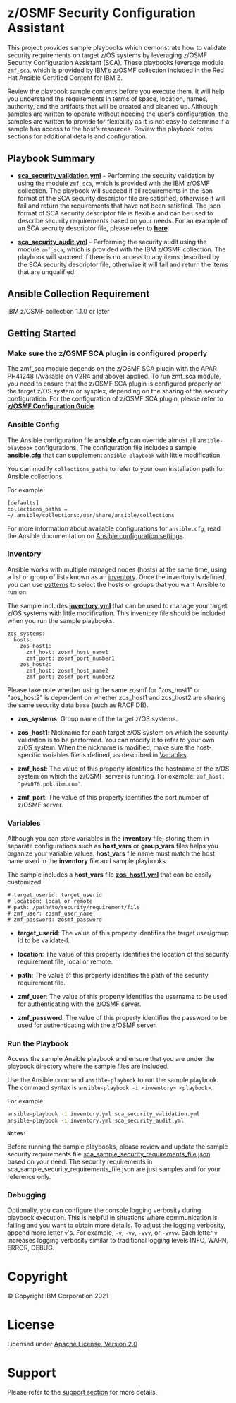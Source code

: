 # z/OSMF Security Configuration Assistant

This project provides sample playbooks which demonstrate how to validate
security requirements on target z/OS systems by leveraging z/OSMF Security Configuration Assistant (SCA). 
These playbooks leverage module `zmf_sca`, which is provided by IBM's z/OSMF collection included in the Red Hat Ansible
Certified Content for IBM Z.

Review the playbook sample contents before you execute
them. It will help you understand the requirements in terms of space, location,
names, authority, and the artifacts that will be created and cleaned up.
Although samples are written to operate without needing the user’s
configuration, the samples are written to provide for flexibility as it is not easy
to determine if a sample has access to the host’s resources.
Review the playbook notes sections for additional details and configuration.

## Playbook Summary

- [**sca_security_validation.yml**](sca_security_validation.yml) -
Performing the security validation by using the module `zmf_sca`, which is provided with the IBM z/OSMF collection.
The playbook will succeed if all requirements in the json format of the SCA security descriptor file
are satisified, otherwise it will fail and return the requirements that have not been satisfied. 
The json format of SCA security descriptor file is flexible and can be used to describe security requirements based on your needs. For an example of an SCA secruity descriptor file, please refer to [**here**](https://github.com/IBM/IBM-Z-zOS/tree/main/zOSMF/Zosmf-SCA).

- [**sca_security_audit.yml**](sca_security_audit.yml) -
Performing the security audit using the module `zmf_sca`, which is provided with the IBM z/OSMF collection.
The playbook will succeed if there is no access to any items described by the SCA security descriptor file, otherwise it will fail and
return the items that are unqualified.


## Ansible Collection Requirement

IBM z/OSMF collection 1.1.0 or later

## Getting Started
### Make sure the z/OSMF SCA plugin is configured properly
The zmf_sca module depends on the z/OSMF SCA plugin with the APAR PH41248 (Available on V2R4 and above) applied. To run zmf_sca module, you 
need to ensure that the z/OSMF SCA plugin is configured properly on the target z/OS system or sysplex, depending on the sharing of the security configuration. For the configuration of z/OSMF SCA plugin, please refer to [**z/OSMF Configuration Guide**](https://www.ibm.com/docs/en/zos/2.5.0?topic=services-configure-security-configuration-assistant-service). 

### Ansible Config

The Ansible configuration file **ansible.cfg** can override almost all
`ansible-playbook` configurations.
The configuration file includes a sample [**ansible.cfg**](ansible.cfg) that can
supplement `ansible-playbook` with little modification.

You can modify `collections_paths` to refer to your own installation path for
Ansible collections.

For example:

``` {.yaml}
[defaults]
collections_paths = ~/.ansible/collections:/usr/share/ansible/collections
```

For more information about available configurations for `ansible.cfg`,
read the Ansible documentation on
[Ansible configuration settings](https://docs.ansible.com/ansible/latest/reference_appendices/config.html#ansible-configuration-settings-locations).

### Inventory

Ansible works with multiple managed nodes (hosts) at the same time,
using a list or group of lists known as an
[inventory](https://docs.ansible.com/ansible/latest/user_guide/intro_inventory.html).
Once the inventory is defined, you can use
[patterns](https://docs.ansible.com/ansible/latest/user_guide/intro_patterns.html#intro-patterns)
to select the hosts or groups that you want Ansible to run on.

The sample includes [**inventory.yml**](inventory.yml) that can be used to manage
your target z/OS systems with little modification.
This inventory file should be included when you run the sample playbooks.

``` {.yaml}
zos_systems:
  hosts:
    zos_host1:
      zmf_host: zosmf_host_name1
      zmf_port: zosmf_port_number1
    zos_host2:
      zmf_host: zosmf_host_name2
      zmf_port: zosmf_port_number2
```
Please take note whether using the same zosmf for "zos_host1" or "zos_host2" is dependent on whether zos_host1 and zos_host2 are sharing the same security data base (such as RACF DB). 

- **zos_systems**: Group name of the target z/OS systems.

- **zos_host1**: Nickname for each target z/OS system on which the security
validation is to be performed.
You can modify it to refer to your own z/OS system.
When the nickname is modified, make sure the host-specific variables file is
defined, as described in [Variables](#Variables).

- **zmf_host**: The value of this property identifies the hostname of the z/OS
system on which the z/OSMF server is running.
For example: `zmf_host: "pev076.pok.ibm.com"`.

- **zmf_port**: The value of this property identifies the port number of
z/OSMF server.

### Variables

Although you can store variables in the **inventory** file, storing them in
separate configurations such as **host_vars** or **group_vars** files helps
you organize your variable values. **host_vars** file name must match the host
name used in the **inventory** file and sample playbooks.

The sample includes a **host_vars** file
[**zos_host1.yml**](host_vars/zos_host1.yml) that can be easily customized.

``` {.yaml}
# target_userid: target_userid
# location: local or remote
# path: /path/to/security/requirement/file
# zmf_user: zosmf_user_name
# zmf_password: zosmf_password
```

- **target_userid**: The value of this property identifies the
target user/group id to be validated.

- **location**: The value of this property identifies the location of
the security requirement file, local or remote.

- **path**: The value of this property identifies the path of
the security requirement file.

- **zmf_user**: The value of this property identifies the username to be used
for authenticating with the z/OSMF server.

- **zmf_password**: The value of this property identifies the password to be
used for authenticating with the z/OSMF server.


### Run the Playbook

Access the sample Ansible playbook and ensure that you are under the playbook
directory where the sample files are included.

Use the Ansible command `ansible-playbook` to run the sample playbook.
The command syntax is `ansible-playbook -i <inventory> <playbook>`.

For example:

```bash
ansible-playbook -i inventory.yml sca_security_validation.yml
ansible-playbook -i inventory.yml sca_security_audit.yml
```

**`Notes:`**

Before running the sample playbooks, please review and update the sample security requirements file
[sca_sample_security_requirements_file.json](files/sca_sample_security_requirements_file.json) based on your need. The security 
requirements in sca_sample_security_requirements_file.json are just samples and for your reference only. 

### Debugging

Optionally, you can configure the console logging verbosity during playbook
execution.
This is helpful in situations where communication is failing and you want to
obtain more details.
To adjust the logging verbosity, append more letter `v`'s.
For example, `-v`, `-vv`, `-vvv`, or `-vvvv`.
Each letter `v` increases logging verbosity similar to traditional logging
levels INFO, WARN, ERROR, DEBUG.

# Copyright

© Copyright IBM Corporation 2021

# License

Licensed under
[Apache License, Version 2.0](https://opensource.org/licenses/Apache-2.0)

# Support

Please refer to the [support section](../../README.md#support) for more
details.

